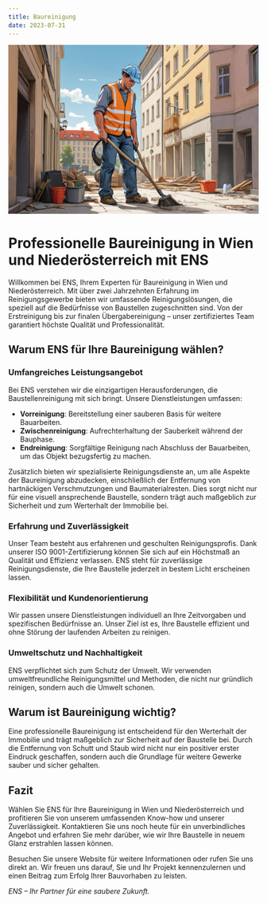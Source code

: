```yaml
---
title: Baureinigung
date: 2023-07-31
---
```


![](./banner.png)

# Professionelle Baureinigung in Wien und Niederösterreich mit ENS

Willkommen bei ENS, Ihrem Experten für Baureinigung in Wien und Niederösterreich. Mit über zwei Jahrzehnten Erfahrung im Reinigungsgewerbe bieten wir umfassende Reinigungslösungen, die speziell auf die Bedürfnisse von Baustellen zugeschnitten sind. Von der Erstreinigung bis zur finalen Übergabereinigung – unser zertifiziertes Team garantiert höchste Qualität und Professionalität.

## Warum ENS für Ihre Baureinigung wählen?

### Umfangreiches Leistungsangebot

Bei ENS verstehen wir die einzigartigen Herausforderungen, die Baustellenreinigung mit sich bringt. Unsere Dienstleistungen umfassen:

- **Vorreinigung**: Bereitstellung einer sauberen Basis für weitere Bauarbeiten.
- **Zwischenreinigung**: Aufrechterhaltung der Sauberkeit während der Bauphase.
- **Endreinigung**: Sorgfältige Reinigung nach Abschluss der Bauarbeiten, um das Objekt bezugsfertig zu machen.

Zusätzlich bieten wir spezialisierte Reinigungsdienste an, um alle Aspekte der Baureinigung abzudecken, einschließlich der Entfernung von hartnäckigen Verschmutzungen und Baumaterialresten. Dies sorgt nicht nur für eine visuell ansprechende Baustelle, sondern trägt auch maßgeblich zur Sicherheit und zum Werterhalt der Immobilie bei.

### Erfahrung und Zuverlässigkeit

Unser Team besteht aus erfahrenen und geschulten Reinigungsprofis. Dank unserer ISO 9001-Zertifizierung können Sie sich auf ein Höchstmaß an Qualität und Effizienz verlassen. ENS steht für zuverlässige Reinigungsdienste, die Ihre Baustelle jederzeit in bestem Licht erscheinen lassen.

### Flexibilität und Kundenorientierung

Wir passen unsere Dienstleistungen individuell an Ihre Zeitvorgaben und spezifischen Bedürfnisse an. Unser Ziel ist es, Ihre Baustelle effizient und ohne Störung der laufenden Arbeiten zu reinigen.

### Umweltschutz und Nachhaltigkeit

ENS verpflichtet sich zum Schutz der Umwelt. Wir verwenden umweltfreundliche Reinigungsmittel und Methoden, die nicht nur gründlich reinigen, sondern auch die Umwelt schonen.

## Warum ist Baureinigung wichtig?

Eine professionelle Baureinigung ist entscheidend für den Werterhalt der Immobilie und trägt maßgeblich zur Sicherheit auf der Baustelle bei. Durch die Entfernung von Schutt und Staub wird nicht nur ein positiver erster Eindruck geschaffen, sondern auch die Grundlage für weitere Gewerke sauber und sicher gehalten.

## Fazit

Wählen Sie ENS für Ihre Baureinigung in Wien und Niederösterreich und profitieren Sie von unserem umfassenden Know-how und unserer Zuverlässigkeit. Kontaktieren Sie uns noch heute für ein unverbindliches Angebot und erfahren Sie mehr darüber, wie wir Ihre Baustelle in neuem Glanz erstrahlen lassen können.

Besuchen Sie unsere Website für weitere Informationen oder rufen Sie uns direkt an. Wir freuen uns darauf, Sie und Ihr Projekt kennenzulernen und einen Beitrag zum Erfolg Ihrer Bauvorhaben zu leisten.

_ENS – Ihr Partner für eine saubere Zukunft._
